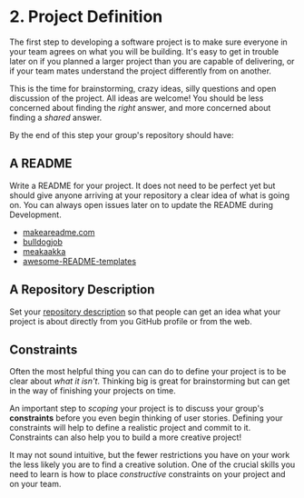 # 2. Project Definition

The first step to developing a software project is to make sure everyone in your team agrees on what you will be building. It's easy to get in trouble later on if you planned a larger project than you are capable of delivering, or if your team mates understand the project differently from on another.

This is the time for brainstorming, crazy ideas, silly questions and open discussion of the project. All ideas are welcome! You should be less concerned about finding the _right_ answer, and more concerned about finding a _shared_ answer.

By the end of this step your group's repository should have:

## A README

Write a README for your project. It does not need to be perfect yet but should give anyone arriving at your repository a clear idea of what is going on. You can always open issues later on to update the README during Development.

- [makeareadme.com](https://www.makeareadme.com/)
- [bulldogjob](https://bulldogjob.com/news/449-how-to-write-a-good-readme-for-your-github-project)
- [meakaakka](https://medium.com/@meakaakka/a-beginners-guide-to-writing-a-kickass-readme-7ac01da88ab3)
- [awesome-README-templates](https://github.com/elangosundar/awesome-README-templates)

## A Repository Description

Set your [repository description](https://stackoverflow.com/questions/7757751/how-do-you-change-a-repository-description-on-github) so that people can get an idea what your project is about directly from you GitHub profile or from the web.

## Constraints

Often the most helpful thing you can can do to define your project is to be clear about _what it isn't_. Thinking big is great for brainstorming but can get in the way of finishing your projects on time.

An important step to _scoping_ your project is to discuss your group's **constraints** before you even begin thinking of user stories. Defining your constraints will help to define a realistic project and commit to it. Constraints can also help you to build a more creative project!

It may not sound intuitive, but the fewer restrictions you have on your work the less likely you are to find a creative solution. One of the crucial skills you need to learn is how to place _constructive_ constraints on your project and on your team.
